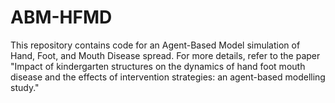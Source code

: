 # ABM-HFMD
This repository contains code for an Agent-Based Model simulation of Hand, Foot, and Mouth Disease spread. For more details, refer to the paper "Impact of kindergarten structures on the dynamics of hand foot mouth disease and the effects of intervention strategies: an agent-based modelling study."
